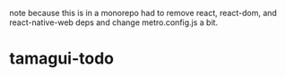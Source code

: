 note because this is in a monorepo had to remove react, react-dom, and react-native-web deps and change metro.config.js a bit.
# tamagui-todo
